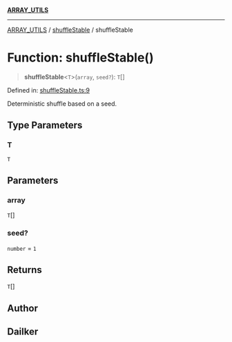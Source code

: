 [**ARRAY_UTILS**](../../README.md)

***

[ARRAY_UTILS](../../README.md) / [shuffleStable](../README.md) / shuffleStable

# Function: shuffleStable()

> **shuffleStable**\<`T`\>(`array`, `seed?`): `T`[]

Defined in: [shuffleStable.ts:9](https://github.com/dailker/everyutil/blob/acf16940f3e607b618e84e164891e8ae03e0a446/src/array/shuffleStable.ts#L9)

Deterministic shuffle based on a seed.

## Type Parameters

### T

`T`

## Parameters

### array

`T`[]

### seed?

`number` = `1`

## Returns

`T`[]

## Author

## Dailker
